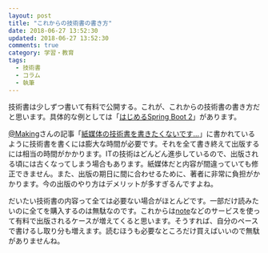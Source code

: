 ```yaml
---
layout: post
title: "これからの技術書の書き方"
date: 2018-06-27 13:52:30
updated: 2018-06-27 13:52:30
comments: true
category: 学習・教育
tags: 
  - 技術書
  - コラム
  - 執筆
---
```

技術書は少しずつ書いて有料で公開する。これが、これからの技術書の書き方だと思います。具体的な例としては「<a href="https://note.mu/makingx/m/m2dc6f318899c" target="_blank">はじめるSpring Boot 2</a>」があります。

<a href="https://twitter.com/making" target="_blank">@Making</a>さんの記事「<a href="https://note.mu/makingx/n/n5d1d61f0b214" target="_blank">紙媒体の技術書を書きたくないです…</a>」に書かれているように技術書を書くには膨大な時間が必要です。それを全て書き終えて出版するには相当の時間がかかります。ITの技術はどんどん進歩しているので、出版される頃には古くなってしまう場合もあります。紙媒体だと内容が間違っていても修正できません。また、出版の期日に間に合わせるために、著者に非常に負担がかかります。今の出版のやり方はデメリットが多すぎるんですよね。

だいたい技術書の内容って全ては必要ない場合がほとんどです。一部だけ読みたいのに全てを購入するのは無駄なのです。これからは<a href="https://note.mu/" target="_blank">note</a>などのサービスを使って有料で出版されるケースが増えてくると思います。そうすれば、自分のペースで書けるし取り分も増えます。読むほうも必要なところだけ買えばいいので無駄がありませんね。

